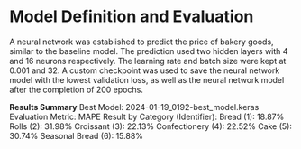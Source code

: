 # Model Definition and Evaluation

A neural network was established to predict the price of bakery goods, similar to the baseline model.
The prediction used two hidden layers with 4 and 16 neurons respectively. The learning rate and batch size were kept at 0.001 and 32. A custom checkpoint was used to save the neural network model with the lowest validation loss, as well as the neural network model after the completion of 200 epochs.

**Results Summary**
  Best Model: 2024-01-19_0192-best_model.keras
  Evaluation Metric: MAPE
  Result by Category (Identifier):
    Bread (1): 18.87%
    Rolls (2): 31.98%
    Croissant (3): 22.13%
    Confectionery (4): 22.52%
    Cake (5): 30.74%
    Seasonal Bread (6): 15.88%
